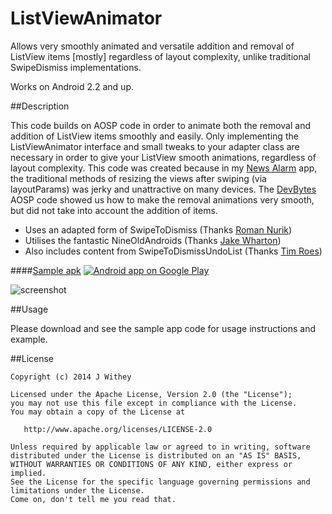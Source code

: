 ListViewAnimator
================

Allows very smoothly animated and versatile addition and removal of ListView items [mostly] regardless of layout complexity, unlike traditional SwipeDismiss implementations.

Works on Android 2.2 and up.

##Description

This code builds on AOSP code in order to animate both the removal and addition of ListView items smoothly and easily. Only implementing the ListViewAnimator interface and small tweaks to your adapter class are necessary in order to give your ListView smooth animations, regardless of layout complexity. This code was created because in my [News Alarm][news alarm] app, the traditional methods of resizing the views after swiping (via layoutParams) was jerky and unattractive on many devices. The [DevBytes][devbytes] AOSP code showed us how to make the removal animations very smooth, but did not take into account the addition of items.

- Uses an adapted form of SwipeToDismiss (Thanks [Roman Nurik][roman-swipe-to-dismiss])
- Utilises the fantastic NineOldAndroids (Thanks [Jake Wharton][nineoldandroids])
- Also includes content from SwipeToDismissUndoList (Thanks [Tim Roes][timroes])

####[Sample apk][apk]
<a href="https://play.google.com/store/apps/details?id=com.witheyjr.listviewanimator">
  <img alt="Android app on Google Play" src="https://developer.android.com/images/brand/en_app_rgb_wo_45.png" />
</a>

![screenshot][screenshot]





##Usage

Please download and see the sample app code for usage instructions and example.

##License

    Copyright (c) 2014 J Withey

    Licensed under the Apache License, Version 2.0 (the "License");
    you may not use this file except in compliance with the License.
    You may obtain a copy of the License at

       http://www.apache.org/licenses/LICENSE-2.0

    Unless required by applicable law or agreed to in writing, software
    distributed under the License is distributed on an "AS IS" BASIS,
    WITHOUT WARRANTIES OR CONDITIONS OF ANY KIND, either express or implied.
    See the License for the specific language governing permissions and
    limitations under the License.
    Come on, don't tell me you read that.
 
[screenshot]:https://raw.githubusercontent.com/chief-worminger/ListViewAnimator/master/screenshot.png
[apk]:https://github.com/chief-worminger/ListViewAnimator/blob/master/ListViewAnimator.apk
[roman-swipe-to-dismiss]:https://github.com/romannurik/Android-SwipeToDismiss
[news alarm]:https://play.google.com/store/apps/details?id=com.witheyjr.newsAlarm
[devbytes]:http://graphics-geek.blogspot.co.uk/2013/06/devbytes-animating-listview-deletion.html
[nineoldandroids]:http://nineoldandroids.com/
[timroes]:https://github.com/timroes/SwipeToDismissUndoList
